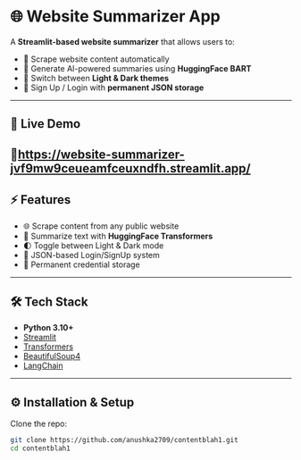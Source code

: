 # 🌐 Website Summarizer App

A **Streamlit-based website summarizer** that allows users to:
- 🔹 Scrape website content automatically
- 🔹 Generate AI-powered summaries using **HuggingFace BART**
- 🔹 Switch between **Light & Dark themes**
- 🔹 Sign Up / Login with **permanent JSON storage**

---


## 🚀 Live Demo

🔗https://website-summarizer-jvf9mw9ceueamfceuxndfh.streamlit.app/
---

## ⚡ Features

- 🌐 Scrape content from any public website  
- 🤖 Summarize text with **HuggingFace Transformers**  
- 🌓 Toggle between Light & Dark mode  
- 🔐 JSON-based Login/SignUp system  
- 💾 Permanent credential storage  

---

## 🛠️ Tech Stack

- **Python 3.10+**
- [Streamlit](https://streamlit.io/)
- [Transformers](https://huggingface.co/transformers/)
- [BeautifulSoup4](https://pypi.org/project/beautifulsoup4/)
- [LangChain](https://www.langchain.com/)

---

## ⚙️ Installation & Setup

Clone the repo:

```bash
git clone https://github.com/anushka2709/contentblah1.git
cd contentblah1

